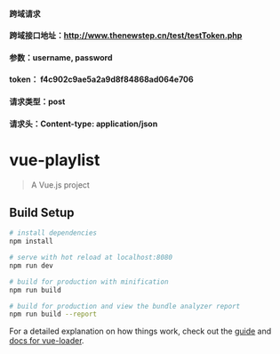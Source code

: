 #### 跨域请求
#### 跨域接口地址：http://www.thenewstep.cn/test/testToken.php
#### 参数：username, password
#### token： f4c902c9ae5a2a9d8f84868ad064e706
#### 请求类型：post
#### 请求头：Content-type: application/json

# vue-playlist

> A Vue.js project

## Build Setup

``` bash
# install dependencies
npm install

# serve with hot reload at localhost:8080
npm run dev

# build for production with minification
npm run build

# build for production and view the bundle analyzer report
npm run build --report
```

For a detailed explanation on how things work, check out the [guide](http://vuejs-templates.github.io/webpack/) and [docs for vue-loader](http://vuejs.github.io/vue-loader).
